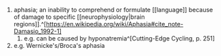 1. aphasia; an inability to comprehend or formulate [[language]] because of damage to specific [[neurophysiology|brain regions]].^[https://en.wikipedia.org/wiki/Aphasia#cite_note-Damasio_1992-1]
	1. e.g. can be caused by hyponatremia^[Cutting-Edge Cycling, p. 251]
2. e.g. Wernicke's/Broca's aphasia